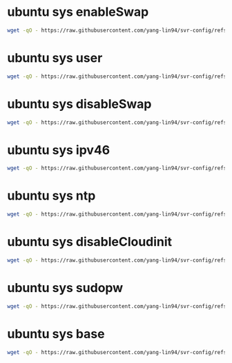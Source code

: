 # ubuntu sys enableSwap

```bash
wget -qO - https://raw.githubusercontent.com/yang-lin94/svr-config/refs/heads/main/ubuntu/sys/enableSwap/enableSwap.txt | sudo bash
```

# ubuntu sys user

```bash
wget -qO - https://raw.githubusercontent.com/yang-lin94/svr-config/refs/heads/main/ubuntu/sys/user/user.txt | sudo bash
```

# ubuntu sys disableSwap

```bash
wget -qO - https://raw.githubusercontent.com/yang-lin94/svr-config/refs/heads/main/ubuntu/sys/disableSwap/disableSwap.txt | sudo bash
```

# ubuntu sys ipv46

```bash
wget -qO - https://raw.githubusercontent.com/yang-lin94/svr-config/refs/heads/main/ubuntu/sys/ipv46/ipv46.txt | sudo bash
```

# ubuntu sys ntp

```bash
wget -qO - https://raw.githubusercontent.com/yang-lin94/svr-config/refs/heads/main/ubuntu/sys/ntp/ntp.txt | sudo bash
```

# ubuntu sys disableCloudinit

```bash
wget -qO - https://raw.githubusercontent.com/yang-lin94/svr-config/refs/heads/main/ubuntu/sys/disableCloudinit/disableCloudinit.txt | sudo bash
```

# ubuntu sys sudopw

```bash
wget -qO - https://raw.githubusercontent.com/yang-lin94/svr-config/refs/heads/main/ubuntu/sys/sudopw/sudopw.txt | sudo bash
```

# ubuntu sys base

```bash
wget -qO - https://raw.githubusercontent.com/yang-lin94/svr-config/refs/heads/main/ubuntu/sys/base/base.txt | sudo bash
```

